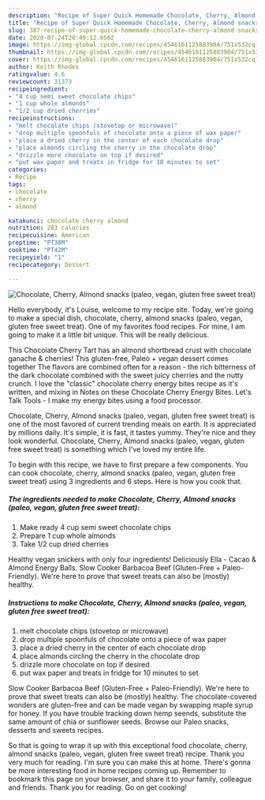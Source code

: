 ```yaml
---
description: "Recipe of Super Quick Homemade Chocolate, Cherry, Almond snacks (paleo, vegan, gluten free sweet treat)"
title: "Recipe of Super Quick Homemade Chocolate, Cherry, Almond snacks (paleo, vegan, gluten free sweet treat)"
slug: 387-recipe-of-super-quick-homemade-chocolate-cherry-almond-snacks-paleo-vegan-gluten-free-sweet-treat
date: 2020-07-24T20:49:12.656Z
image: https://img-global.cpcdn.com/recipes/4546161125883904/751x532cq70/chocolate-cherry-almond-snacks-paleo-vegan-gluten-free-sweet-treat-recipe-main-photo.jpg
thumbnail: https://img-global.cpcdn.com/recipes/4546161125883904/751x532cq70/chocolate-cherry-almond-snacks-paleo-vegan-gluten-free-sweet-treat-recipe-main-photo.jpg
cover: https://img-global.cpcdn.com/recipes/4546161125883904/751x532cq70/chocolate-cherry-almond-snacks-paleo-vegan-gluten-free-sweet-treat-recipe-main-photo.jpg
author: Keith Rhodes
ratingvalue: 4.6
reviewcount: 31373
recipeingredient:
- "4 cup semi sweet chocolate chips"
- "1 cup whole almonds"
- "1/2 cup dried cherries"
recipeinstructions:
- "melt chocolate chips (stovetop or microwave)"
- "drop multiple spoonfuls of chocolate onto a piece of wax paper"
- "place a dried cherry in the center of each chocolate drop"
- "place almonds circling the cherry in the chocolate drop"
- "drizzle more chocolate on top if desired"
- "put wax paper and treats in fridge for 10 minutes to set"
categories:
- Recipe
tags:
- chocolate
- cherry
- almond

katakunci: chocolate cherry almond 
nutrition: 283 calories
recipecuisine: American
preptime: "PT38M"
cooktime: "PT42M"
recipeyield: "1"
recipecategory: Dessert

---
```



![Chocolate, Cherry, Almond snacks (paleo, vegan, gluten free sweet treat)](https://img-global.cpcdn.com/recipes/4546161125883904/751x532cq70/chocolate-cherry-almond-snacks-paleo-vegan-gluten-free-sweet-treat-recipe-main-photo.jpg)

Hello everybody, it's Louise, welcome to my recipe site. Today, we're going to make a special dish, chocolate, cherry, almond snacks (paleo, vegan, gluten free sweet treat). One of my favorites food recipes. For mine, I am going to make it a little bit unique. This will be really delicious.

This Chocolate Cherry Tart has an almond shortbread crust with chocolate ganache &amp; cherries! This gluten-free, Paleo + vegan dessert comes together The flavors are combined often for a reason - the rich bitterness of the dark chocolate combined with the sweet juicy cherries and the nutty crunch. I love the &#34;classic&#34; chocolate cherry energy bites recipe as it&#39;s written, and mixing in Notes on these Chocolate Cherry Energy Bites. Let&#39;s Talk Tools - I make my energy bites using a food processor.

Chocolate, Cherry, Almond snacks (paleo, vegan, gluten free sweet treat) is one of the most favored of current trending meals on earth. It is appreciated by millions daily. It's simple, it is fast, it tastes yummy. They're nice and they look wonderful. Chocolate, Cherry, Almond snacks (paleo, vegan, gluten free sweet treat) is something which I've loved my entire life.


To begin with this recipe, we have to first prepare a few components. You can cook chocolate, cherry, almond snacks (paleo, vegan, gluten free sweet treat) using 3 ingredients and 6 steps. Here is how you cook that.

<!--inarticleads1-->

##### The ingredients needed to make Chocolate, Cherry, Almond snacks (paleo, vegan, gluten free sweet treat):

1. Make ready 4 cup semi sweet chocolate chips
1. Prepare 1 cup whole almonds
1. Take 1/2 cup dried cherries


Healthy vegan snickers with only four ingredients! Deliciously Ella - Cacao &amp; Almond Energy Balls. Slow Cooker Barbacoa Beef (Gluten-Free + Paleo-Friendly). We&#39;re here to prove that sweet treats can also be (mostly) healthy. 

<!--inarticleads2-->

##### Instructions to make Chocolate, Cherry, Almond snacks (paleo, vegan, gluten free sweet treat):

1. melt chocolate chips (stovetop or microwave)
1. drop multiple spoonfuls of chocolate onto a piece of wax paper
1. place a dried cherry in the center of each chocolate drop
1. place almonds circling the cherry in the chocolate drop
1. drizzle more chocolate on top if desired
1. put wax paper and treats in fridge for 10 minutes to set


Slow Cooker Barbacoa Beef (Gluten-Free + Paleo-Friendly). We&#39;re here to prove that sweet treats can also be (mostly) healthy. The chocolate-covered wonders are gluten-free and can be made vegan by swapping maple syrup for honey. If you have trouble tracking down hemp seends, substitute the same amount of chia or sunflower seeds. Browse our Paleo snacks, desserts and sweets recipes. 

So that is going to wrap it up with this exceptional food chocolate, cherry, almond snacks (paleo, vegan, gluten free sweet treat) recipe. Thank you very much for reading. I'm sure you can make this at home. There's gonna be more interesting food in home recipes coming up. Remember to bookmark this page on your browser, and share it to your family, colleague and friends. Thank you for reading. Go on get cooking!
